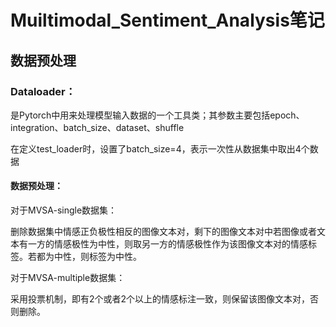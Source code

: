 # Muiltimodal_Sentiment_Analysis笔记

## 数据预处理

### Dataloader：

是Pytorch中用来处理模型输入数据的一个工具类；其参数主要包括epoch、integration、batch_size、dataset、shuffle

在定义test_loader时，设置了batch_size=4，表示一次性从数据集中取出4个数据 



#### 数据预处理：

对于MVSA-single数据集：

​	删除数据集中情感正负极性相反的图像文本对，剩下的图像文本对中若图像或者文本有一方的情感极性为中性，则取另一方的情感极性作为该图像文本对的情感标签。若都为中性，则标签为中性。

对于MVSA-multiple数据集：

​	采用投票机制，即有2个或者2个以上的情感标注一致，则保留该图像文本对，否则删除。